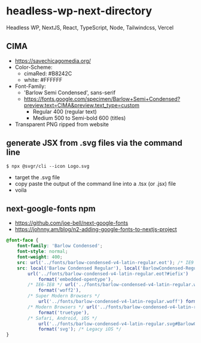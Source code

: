 # headless-wp-next-directory
Headless WP, NextJS, React, TypeScript, Node, Tailwindcss, Vercel


## CIMA
- https://savechicagomedia.org/
- Color-Scheme:
    - cimaRed: #B8242C
    - white: #FFFFFF
- Font-Family:
    - 'Barlow Semi Condensed', sans-serif
    - https://fonts.google.com/specimen/Barlow+Semi+Condensed?preview.text=CIMA&preview.text_type=custom
        - Regular 400 (regular text)
        - Medium 500 to Semi-bold 600 (titles)
- Transparent PNG ripped from website

## generate JSX from .svg files via the command line
```git
$ npx @svgr/cli --icon Logo.svg
```
- target the .svg file
- copy paste the output of the command line into a .tsx (or .jsx) file
- voila 

## next-google-fonts npm
- https://github.com/joe-bell/next-google-fonts
- https://johnny.am/blog/n2-adding-google-fonts-to-nextjs-project

```css
@font-face {
	font-family: 'Barlow Condensed';
	font-style: normal;
	font-weight: 400;
	src: url('../fonts/barlow-condensed-v4-latin-regular.eot'); /* IE9 Compat Modes */
	src: local('Barlow Condensed Regular'), local('BarlowCondensed-Regular'),
		url('../fonts/barlow-condensed-v4-latin-regular.eot?#iefix')
			format('embedded-opentype'),
		/* IE6-IE8 */ url('../fonts/barlow-condensed-v4-latin-regular.woff2')
			format('woff2'),
		/* Super Modern Browsers */
			url('../fonts/barlow-condensed-v4-latin-regular.woff') format('woff'),
		/* Modern Browsers */ url('../fonts/barlow-condensed-v4-latin-regular.ttf')
			format('truetype'),
		/* Safari, Android, iOS */
			url('../fonts/barlow-condensed-v4-latin-regular.svg#BarlowCondensed')
			format('svg'); /* Legacy iOS */
}
```